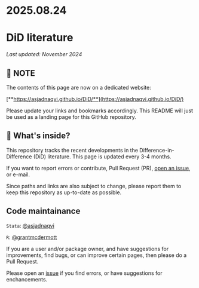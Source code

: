 

# 2025.08.24

# DiD literature

*Last updated: November 2024*

## :dart: NOTE

The contents of this page are now on a dedicated website:

[**https://asjadnaqvi.github.io/DiD/**](https://asjadnaqvi.github.io/DiD/) 

Please update your links and bookmarks accordingly. This README will just be used as a landing page for this GitHub repository.

## :bookmark_tabs: What's inside?
This repository tracks the recent developments in the Difference-in-Difference (DiD) literature. This page is updated every 3-4 months.

If you want to report errors or contribute, Pull Request (PR), [open an issue](https://github.com/AsjadNaqvi/DiD/issues), or e-mail. 

Since paths and links are also subject to change, please report them to keep this repository as up-to-date as possible.


## Code maintainance

`Stata`: [@asjadnaqvi](https://github.com/asjadnaqvi)

`R`: [@grantmcdermott](https://github.com/grantmcdermott)

If you are a user and/or package owner, and have suggestions for improvements, find bugs, or can improve certain pages, then please do a Pull Request.

Please open an [issue](https://github.com/asjadnaqvi/DiD/issues) if you find errors, or have suggestions for enchancements.


